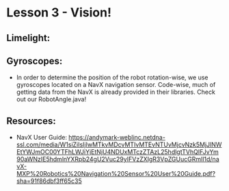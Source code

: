 # Lesson 3 - Vision!

## Limelight: 

## Gyroscopes:
- In order to determine the position of the robot rotation-wise, we use gyroscopes located on a NavX navigation sensor. Code-wise, much of getting data from the NavX is already provided in their libraries. Check out our RobotAngle.java!





## Resources:

- NavX User Guide: https://andymark-weblinc.netdna-ssl.com/media/W1siZiIsIjIwMTkvMDcvMTIvMTEvNTUvMjcvNzk5MjJlNWEtYWJmOC00YTFhLWJiYjEtNjU4NDUxMTczZTAzL25hdlgtTVhQIFJvYm90aWNzIE5hdmlnYXRpb24gU2Vuc29yIFVzZXIgR3VpZGUucGRmIl1d/navX-MXP%20Robotics%20Navigation%20Sensor%20User%20Guide.pdf?sha=91f86dbf3ff65c35